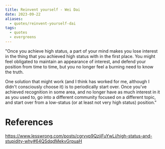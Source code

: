 ```yaml
---
title: Reinvent yourself - Wei Dai
date: 2023-09-22
aliases:
  - quotes/reinvent-yourself-dai
tags:
  - quotes
  - evergreens
---
```

"Once you achieve high status, a part of your mind makes you lose interest in the thing that you achieved high status with in the first place. You might feel obligated to maintain an appearance of interest, and defend your position from time to time, but you no longer feel a burning need to know the truth. 

One solution that might work (and I think has worked for me, although I didn't consciously choose it) is to periodically start over. Once you've achieved recognition in some area, and no longer have as much interest in it as you used to, go into a different community focused on a different topic, and start over from a low-status (or at least not very high status) position."

# References

https://www.lesswrong.com/posts/cgrvvp9QzjiFuYwLi/high-status-and-stupidity-why#64QSdqdMekvGrpuaH